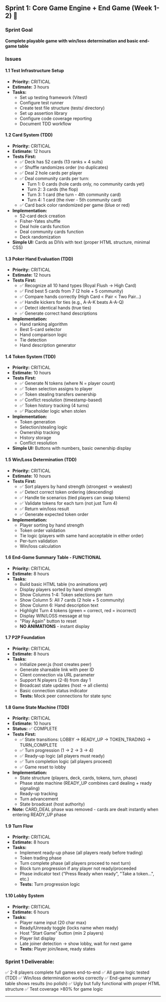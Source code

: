 ## Sprint 1: Core Game Engine + End Game (Week 1-2) 🚀

### Sprint Goal
**Complete playable game with win/loss determination and basic end-game table**

### Issues

#### 1.1 Test Infrastructure Setup
- **Priority:** CRITICAL
- **Estimate:** 3 hours
- **Tasks:**
  - Set up testing framework (Vitest)
  - Configure test runner
  - Create test file structure (tests/ directory)
  - Set up assertion library
  - Configure code coverage reporting
  - Document TDD workflow

#### 1.2 Card System (TDD)
- **Priority:** CRITICAL
- **Estimate:** 12 hours
- **Tests First:**
  - ✅ Deck has 52 cards (13 ranks × 4 suits)
  - ✅ Shuffle randomizes order (no duplicates)
  - ✅ Deal 2 hole cards per player
  - ✅ Deal community cards per turn:
    - Turn 1: 0 cards (hole cards only, no community cards yet)
    - Turn 2: 3 cards (the flop)
    - Turn 3: 1 card (the turn - 4th community card)
    - Turn 4: 1 card (the river - 5th community card)
  - ✅ Card back color randomized per game (blue or red)
- **Implementation:**
  - 52-card deck creation
  - Fisher-Yates shuffle
  - Deal hole cards function
  - Deal community cards function
  - Deck randomization
- **Simple UI:** Cards as DIVs with text (proper HTML structure, minimal CSS)

#### 1.3 Poker Hand Evaluation (TDD)
- **Priority:** CRITICAL
- **Estimate:** 12 hours
- **Tests First:**
  - ✅ Recognize all 10 hand types (Royal Flush → High Card)
  - ✅ Find best 5 cards from 7 (2 hole + 5 community)
  - ✅ Compare hands correctly (High Card < Pair < Two Pair...)
  - ✅ Handle kickers for ties (e.g., A-A-K beats A-A-Q)
  - ✅ Detect identical hands (true ties)
  - ✅ Generate correct hand descriptions
- **Implementation:**
  - Hand ranking algorithm
  - Best 5-card selector
  - Hand comparison logic
  - Tie detection
  - Hand description generator

#### 1.4 Token System (TDD)
- **Priority:** CRITICAL
- **Estimate:** 10 hours
- **Tests First:**
  - ✅ Generate N tokens (where N = player count)
  - ✅ Token selection assigns to player
  - ✅ Token stealing transfers ownership
  - ✅ Conflict resolution (timestamp-based)
  - ✅ Token history tracking (4 turns)
  - ✅ Placeholder logic when stolen
- **Implementation:**
  - Token generation
  - Selection/stealing logic
  - Ownership tracking
  - History storage
  - Conflict resolution
- **Simple UI:** Buttons with numbers, basic ownership display

#### 1.5 Win/Loss Determination (TDD)
- **Priority:** CRITICAL
- **Estimate:** 10 hours
- **Tests First:**
  - ✅ Sort players by hand strength (strongest → weakest)
  - ✅ Detect correct token ordering (descending)
  - ✅ Handle tie scenarios (tied players can swap tokens)
  - ✅ Validate tokens for each turn (not just Turn 4)
  - ✅ Return win/loss result
  - ✅ Generate expected token order
- **Implementation:**
  - Player sorting by hand strength
  - Token order validation
  - Tie logic (players with same hand acceptable in either order)
  - Per-turn validation
  - Win/loss calculation

#### 1.6 End-Game Summary Table - FUNCTIONAL
- **Priority:** CRITICAL
- **Estimate:** 8 hours
- **Tasks:**
  - Build basic HTML table (no animations yet)
  - Display players sorted by hand strength
  - Show Columns 1-4: Token selections per turn
  - Show Column 5: All 7 cards (2 hole + 5 community)
  - Show Column 6: Hand description text
  - Highlight Turn 4 tokens (green = correct, red = incorrect)
  - Display WIN/LOSS message at top
  - "Play Again" button to reset
  - **NO ANIMATIONS** - instant display

#### 1.7 P2P Foundation
- **Priority:** CRITICAL
- **Estimate:** 8 hours
- **Tasks:**
  - Initialize peer.js (host creates peer)
  - Generate shareable link with peer ID
  - Client connection via URL parameter
  - Support N players (2-8) from day 1
  - Broadcast state updates (host → all clients)
  - Basic connection status indicator
  - **Tests:** Mock peer connections for state sync

#### 1.8 Game State Machine (TDD)
- **Priority:** CRITICAL
- **Estimate:** 10 hours
- **Status:** ✅ COMPLETE
- **Tests First:**
  - ✅ State transitions: LOBBY → READY_UP → TOKEN_TRADING → TURN_COMPLETE
  - ✅ Turn progression (1 → 2 → 3 → 4)
  - ✅ Ready-up logic (all players must ready)
  - ✅ Turn completion logic (all players proceed)
  - ✅ Game reset to lobby
- **Implementation:**
  - State structure (players, deck, cards, tokens, turn, phase)
  - Phase state machine (READY_UP combines card dealing + ready signaling)
  - Ready-up tracking
  - Turn advancement
  - State broadcast (host authority)
- **Note:** CARD_DEAL phase was removed - cards are dealt instantly when entering READY_UP phase

#### 1.9 Turn Flow
- **Priority:** CRITICAL
- **Estimate:** 8 hours
- **Tasks:**
  - Implement ready-up phase (all players ready before trading)
  - Token trading phase
  - Turn complete phase (all players proceed to next turn)
  - Block turn progression if any player not ready/proceeded
  - Phase indicator text ("Press Ready when ready", "Take a token...", etc.)
  - **Tests:** Turn progression logic

#### 1.10 Lobby System
- **Priority:** CRITICAL
- **Estimate:** 6 hours
- **Tasks:**
  - Player name input (20 char max)
  - Ready/Unready toggle (locks name when ready)
  - Host "Start Game" button (min 2 players)
  - Player list display
  - Late joiner detection → show lobby, wait for next game
  - **Tests:** Player join/leave, ready states

### **Sprint 1 Deliverable:**
✅ 2-8 players complete full games end-to-end
✅ All game logic tested (TDD)
✅ Win/loss determination works correctly
✅ End-game summary table shows results (no polish)
✅ Ugly but fully functional with proper HTML structure
✅ Test coverage >80% for game logic

---

